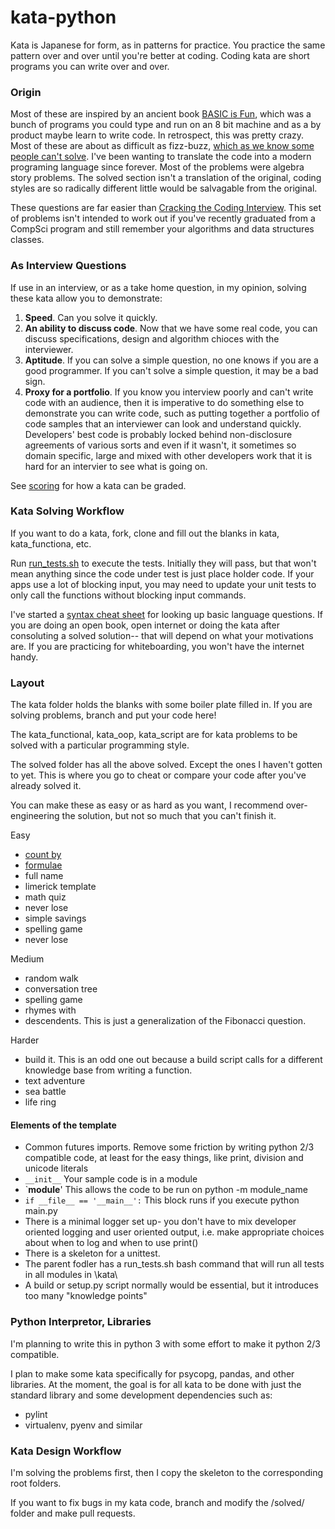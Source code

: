 # kata-python
Kata is Japanese for form, as in patterns for practice. You practice the same pattern over and over until you're better at coding. Coding kata are short programs 
you can write over and over.

###  Origin
Most of these are inspired by an ancient book [BASIC is Fun](https://www.amazon.com/Basic-Fun-Computer-Problems-Children/dp/0380806061), which was a bunch of programs you could type and run on an 8 bit machine and as a by product maybe learn to write code. In retrospect, this was pretty crazy. Most of these are about as difficult as fizz-buzz, [which as we know some people can't solve](https://en.wikipedia.org/wiki/Fizz_buzz). I've been wanting to translate the code into a modern programing language since forever. Most of the problems were algebra story problems. The solved section isn't a translation of the original, coding styles are so radically different little would be salvagable from the original.

These questions are far easier than [Cracking the Coding Interview](https://www.amazon.com/Cracking-Coding-Interview-Programming-Questions/dp/0984782850/ref=pd_sbs_14_img_0?_encoding=UTF8&psc=1&refRID=JV9XCVQ6A174G137R2W2). This set of problems isn't intended to work out if you've recently graduated from a CompSci program and still remember
your algorithms and data structures classes.

### As Interview Questions
If use in an interview, or as a take home question, in my opinion, solving these kata allow you to demonstrate:

1. __Speed__. Can you solve it quickly.
2. __An ability to discuss code__. Now that we have some real code, you can discuss specifications, design and algorithm chioces with the interviewer.
3. __Aptitude__. If you can solve a simple question, no one knows if you are a good programmer. If you can't solve a simple question, it may be a bad sign. 
4. __Proxy for a portfolio__. If you know you interview poorly and can't write code with an audience, then it is imperative to do something else to demonstrate you can write code, such as putting together a portfolio of code samples that an interviewer can look and understand quickly. Developers' best code is probably locked behind non-disclosure agreements of various sorts and even if it wasn't, it sometimes so domain specific, large and mixed with other developers work that it is hard for an intervier to see what is going on.

See [scoring](scoring.MD) for how a kata can be graded.


### Kata Solving Workflow
If you want to do a kata, fork, clone and fill out the blanks in kata, kata_functiona, etc.

Run [run_tests.sh](run_tests.sh) to execute the tests. Initially they will pass, but that won't mean anything since the code under test
is just place holder code. If your apps use a lot of blocking input, you may need to update your unit tests to only call the functions
without blocking input commands.

I've started a [syntax cheat sheet](SYNTAX_CHEAT_SHEET.MD) for looking up basic language questions. If you are doing
an open book, open internet or doing the kata after consoluting a solved solution-- that will depend on what your 
motivations are. If you are practicing for whiteboarding, you won't have the internet handy.

### Layout
The kata folder holds the blanks with some boiler plate filled in. If you are solving problems, branch and put your code here!

The kata_functional, kata_oop, kata_script are for kata problems to be solved with a particular programming style.

The solved folder has all the above solved. Except the ones I haven't gotten to yet. This is where you go to cheat or compare your code after you've already solved it.

You can make these as easy or as hard as you want, I recommend over-engineering the solution, but not so much that you can't finish it.

Easy
- [count by](python-kata/blob/master/kata/count_by/main.py)
- [formulae](python-kata/blob/master/kata/formulae/main.py)
- full name
- limerick template
- math quiz
- never lose
- simple savings
- spelling game
- never lose

Medium
- random walk
- conversation tree
- spelling game
- rhymes with
- descendents. This is just a generalization of the Fibonacci question.

Harder
- build it. This is an odd one out because a build script calls for a different knowledge base from writing a function.
- text adventure
- sea battle
- life ring

#### Elements of the template
- Common futures imports. Remove some friction by writing python 2/3 compatible code, at least for the easy things, like 
print, division and unicode literals
- `__init__` Your sample code is in a module
- `__module__' This allows the code to be run on python -m module_name
- `if __file__ == '__main__':` This block runs if you execute python main.py
- There is a minimal logger set up- you don't have to mix developer oriented logging and user oriented output, i.e. make 
appropriate choices about when to log and when to use print()
- There is a skeleton for a unittest. 
- The parent fodler has a run_tests.sh bash command that will run all tests in all modules in \kata\
- A build or setup.py script normally would be essential, but it introduces too many "knowledge points"

### Python Interpretor, Libraries
I'm planning to write this in python 3 with some effort to make it python 2/3 compatible.
  
I plan to make some kata specifically for psycopg, pandas, and other libraries. At the moment, the goal is for all kata to be done with just the standard library and some development dependencies such as:

- pylint
- virtualenv, pyenv and similar 


### Kata Design Workflow
I'm solving the problems first, then I copy the skeleton to the corresponding root folders.

If you want to fix bugs in my kata code, branch and modify the /solved/ folder and make pull requests.